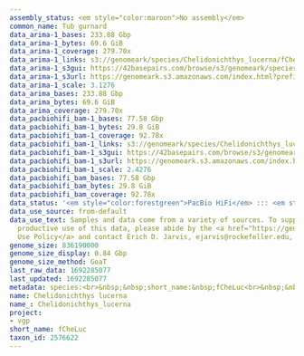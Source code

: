 ```yaml
---
assembly_status: <em style="color:maroon">No assembly</em>
common_name: Tub gurnard
data_arima-1_bases: 233.88 Gbp
data_arima-1_bytes: 69.6 GiB
data_arima-1_coverage: 279.70x
data_arima-1_links: s3://genomeark/species/Chelidonichthys_lucerna/fCheLuc1/genomic_data/arima/<br>
data_arima-1_s3gui: https://42basepairs.com/browse/s3/genomeark/species/Chelidonichthys_lucerna/fCheLuc1/genomic_data/arima/
data_arima-1_s3url: https://genomeark.s3.amazonaws.com/index.html?prefix=species/Chelidonichthys_lucerna/fCheLuc1/genomic_data/arima/
data_arima-1_scale: 3.1276
data_arima_bases: 233.88 Gbp
data_arima_bytes: 69.6 GiB
data_arima_coverage: 279.70x
data_pacbiohifi_bam-1_bases: 77.58 Gbp
data_pacbiohifi_bam-1_bytes: 29.8 GiB
data_pacbiohifi_bam-1_coverage: 92.78x
data_pacbiohifi_bam-1_links: s3://genomeark/species/Chelidonichthys_lucerna/fCheLuc1/genomic_data/pacbio_hifi/<br>
data_pacbiohifi_bam-1_s3gui: https://42basepairs.com/browse/s3/genomeark/species/Chelidonichthys_lucerna/fCheLuc1/genomic_data/pacbio_hifi/
data_pacbiohifi_bam-1_s3url: https://genomeark.s3.amazonaws.com/index.html?prefix=species/Chelidonichthys_lucerna/fCheLuc1/genomic_data/pacbio_hifi/
data_pacbiohifi_bam-1_scale: 2.4276
data_pacbiohifi_bam_bases: 77.58 Gbp
data_pacbiohifi_bam_bytes: 29.8 GiB
data_pacbiohifi_bam_coverage: 92.78x
data_status: '<em style="color:forestgreen">PacBio HiFi</em> ::: <em style="color:forestgreen">Arima</em>'
data_use_source: from-default
data_use_text: Samples and data come from a variety of sources. To support fair and
  productive use of this data, please abide by the <a href="https://genome10k.soe.ucsc.edu/data-use-policies/">Data
  Use Policy</a> and contact Erich D. Jarvis, ejarvis@rockefeller.edu, with any questions.
genome_size: 836190000
genome_size_display: 0.84 Gbp
genome_size_method: GoaT
last_raw_data: 1692285077
last_updated: 1692285077
metadata: species:<br>&nbsp;&nbsp;short_name:&nbsp;fCheLuc<br>&nbsp;&nbsp;name:&nbsp;Chelidonichthys&nbsp;lucerna<br>&nbsp;&nbsp;taxon_id:&nbsp;2576622<br>&nbsp;&nbsp;common_name:&nbsp;Tub&nbsp;gurnard<br>&nbsp;&nbsp;order:<br>&nbsp;&nbsp;&nbsp;&nbsp;name:&nbsp;Scorpaeniformes<br>&nbsp;&nbsp;family:<br>&nbsp;&nbsp;&nbsp;&nbsp;name:&nbsp;Triglidae<br>&nbsp;&nbsp;individuals:<br>&nbsp;&nbsp;&nbsp;&nbsp;-&nbsp;short_name:&nbsp;fCheLuc1<br>&nbsp;&nbsp;&nbsp;&nbsp;&nbsp;&nbsp;biosample_id:&nbsp;SAMEA112765707<br>&nbsp;&nbsp;&nbsp;&nbsp;&nbsp;&nbsp;sex:<br>&nbsp;&nbsp;genome_size:&nbsp;836190000<br>&nbsp;&nbsp;genome_size_method:&nbsp;GoaT<br>&nbsp;&nbsp;project:&nbsp;[&nbsp;vgp&nbsp;]<br>
name: Chelidonichthys lucerna
name_: Chelidonichthys_lucerna
project:
- vgp
short_name: fCheLuc
taxon_id: 2576622
---
```

